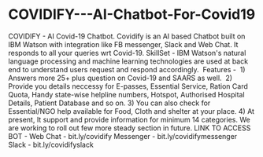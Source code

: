 # COVIDIFY---AI-Chatbot-For-Covid19
COVIDIFY - AI Covid-19 Chatbot.  Covidify is an AI based Chatbot built on IBM Watson with integration like FB messenger, Slack and Web Chat.  It responds to all your queries wrt Covid-19.  SkillSet - IBM Watson's natural language processing and machine learning technologies are used at back end to understand users request and respond accordingly.   Features -  1) Answers more 25+ plus question on Covid-19 and SAARS as well.  2) Provide you details neccessy for E-passes, Essential Service, Ration Card Quota, Handy state-wise helpline numbers, Hotspot, Authorised Hospital Details, Patient Database and so on. 3) You can also check for Essential/NGO help available for Food, Cloth and shelter at your place. 4) At present, It support and provide information for minimum 14 categories. We are working to roll out few more steady section in future.  LINK TO ACCESS BOT - Web Chat - bit.ly/covidify Messenger - bit.ly/covidifymessenger Slack - bit.ly/covidifyslack
